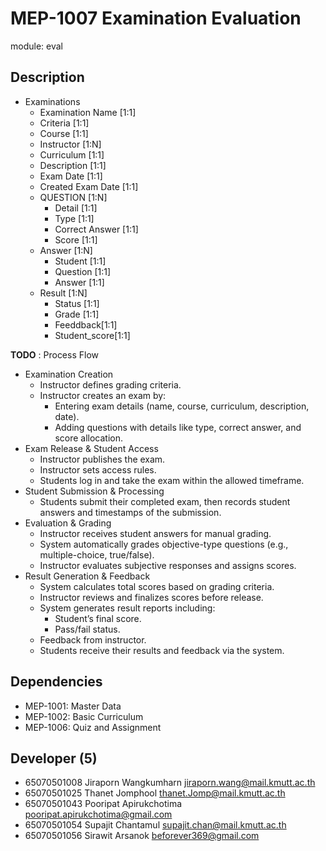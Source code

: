 # MEP-1007 Examination Evaluation

module: eval

## Description

- Examinations
    - Examination Name [1:1]
    - Criteria [1:1]
    - Course [1:1]
    - Instructor [1:N]
    - Curriculum [1:1]
    - Description [1:1]
    - Exam Date [1:1]
    - Created Exam Date [1:1]
    - QUESTION [1:N]
        - Detail [1:1]
        - Type [1:1]
        - Correct Answer [1:1]
        - Score [1:1]
    - Answer [1:N]
        - Student [1:1]
        - Question [1:1]
        - Answer [1:1]
    - Result [1:N]
        - Status [1:1]
        - Grade [1:1]
        - Feeddback[1:1]
        - Student_score[1:1]

**TODO** : Process Flow
- Examination Creation
    - Instructor defines grading criteria.
    - Instructor creates an exam by:
        - Entering exam details (name, course, curriculum, description, date).
        - Adding questions with details like type, correct answer, and score allocation.
- Exam Release & Student Access
    - Instructor publishes the exam.
    - Instructor sets access rules.
    - Students log in and take the exam within the allowed timeframe.
- Student Submission & Processing
    - Students submit their completed exam, then records student answers and timestamps of the submission.
- Evaluation & Grading
    - Instructor receives student answers for manual grading.
    - System automatically grades objective-type questions (e.g., multiple-choice, true/false).
    - Instructor evaluates subjective responses and assigns scores.
- Result Generation & Feedback
    - System calculates total scores based on grading criteria.
    - Instructor reviews and finalizes scores before release.
    - System generates result reports including:
        - Student’s final score.
        - Pass/fail status.
    - Feedback from instructor.
    - Students receive their results and feedback via the system.

## Dependencies
- MEP-1001: Master Data
- MEP-1002: Basic Curriculum
- MEP-1006: Quiz and Assignment

## Developer (5)
- 65070501008 Jiraporn Wangkumharn jiraporn.wang@mail.kmutt.ac.th
- 65070501025 Thanet Jomphool thanet.Jomp@mail.kmutt.ac.th
- 65070501043 Pooripat Apirukchotima pooripat.apirukchotima@gmail.com
- 65070501054 Supajit Chantamul supajit.chan@mail.kmutt.ac.th
- 65070501056 Sirawit Arsanok beforever369@gmail.com 